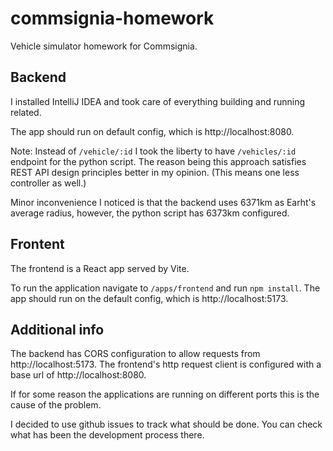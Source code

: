 # commsignia-homework

Vehicle simulator homework for Commsignia.

## Backend

I installed IntelliJ IDEA and took care of everything building and running related.

The app should run on default config, which is http://localhost:8080.

Note: Instead of `/vehicle/:id` I took the liberty to have `/vehicles/:id` endpoint for the python script.
The reason being this approach satisfies REST API design principles better in my opinion. (This means one less controller as well.)

Minor inconvenience I noticed is that the backend uses 6371km as Earht's average radius, however, the python script has 6373km configured.

## Frontent

The frontend is a React app served by Vite.

To run the application navigate to `/apps/frontend` and run `npm install`.
The app should run on the default config, which is http://localhost:5173.

## Additional info

The backend has CORS configuration to allow requests from http://localhost:5173.
The frontend's http request client is configured with a base url of http://localhost:8080.

If for some reason the applications are running on different ports this is the cause of the problem.

I decided to use github issues to track what should be done. You can check what has been the development process there.
